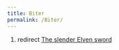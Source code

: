 ```yaml
---
title: Biter
permalink: /Biter/
---
```


1.  redirect [The slender Elven
    sword](The_slender_Elven_sword "wikilink")